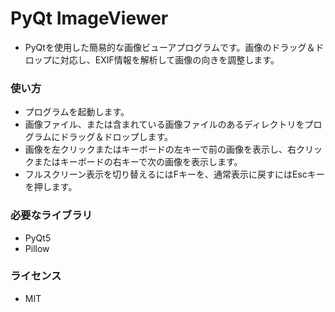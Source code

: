 # PyQt ImageViewer
- PyQtを使用した簡易的な画像ビューアプログラムです。画像のドラッグ＆ドロップに対応し、EXIF情報を解析して画像の向きを調整します。

### 使い方
- プログラムを起動します。
- 画像ファイル、または含まれている画像ファイルのあるディレクトリをプログラムにドラッグ＆ドロップします。
- 画像を左クリックまたはキーボードの左キーで前の画像を表示し、右クリックまたはキーボードの右キーで次の画像を表示します。
- フルスクリーン表示を切り替えるにはFキーを、通常表示に戻すにはEscキーを押します。

### 必要なライブラリ
- PyQt5
- Pillow

### ライセンス
- MIT

